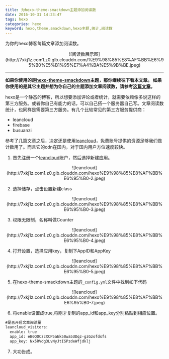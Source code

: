 ```yaml
---
title: 为hexo-theme-smackdown主题添加阅读数
date: 2016-10-31 14:23:47
tags: hexo
categories: hexo
keyword: hexo,theme,smackdown,hexo主题,统计,阅读数
---
```

为你的hexo博客每篇文章添加阅读数。
<!--more-->

<div align="center">
  ![阅读数展示图](http://7xkj1z.com1.z0.glb.clouddn.com/%E9%98%85%E8%AF%BB%E6%95%B0%E5%B1%95%E7%A4%BA%E5%9B%BE.jpeg)
</div>

---
**如果你使用的是[hexo-theme-smackdown](https://github.com/winnerweb/hexo-theme-smackdown)主题，那你继续往下看本文章。
如果你使用的是其它主题并想为你自己的主题添加文章阅读数，请参考[这篇文章](http://www.aluenkinglee.com/2016/06/30/hexo-add-post-hits/)。**


hexo是一个静态的博客，所以想要添加评论或者统计，就需要依赖像多说这样的第三方服务。或者你自己有能力的话，可以自己搭一个服务器自己写。文章阅读数统计，也同样是需要第三方服务。有几个比较常见的第三方服务提供商：
- leancloud
- firebase
- busuanzi

参考了几篇文章之后，决定还是使用[leancloud](https://leancloud.cn)，免费账号提供的资源足够我们做计数用了。而且它的cdn在国内，对于国内用户方位速度较快。

1. 首先注册一个[leancloud](https://leancloud.cn)账户，然后选择新建应用。
<div align="center">
  ![leancloud](http://7xkj1z.com1.z0.glb.clouddn.com/hexo%E9%98%85%E8%AF%BB%E6%95%B0-2.jpeg)
</div>

2. 选择储存，点击设置新建class
<div align="center">
  ![leancloud](http://7xkj1z.com1.z0.glb.clouddn.com/hexo%E9%98%85%E8%AF%BB%E6%95%B0-3.jpeg)
</div>

3. 权限无限制，名称叫做Counter
<div align="center">
  ![leancloud](http://7xkj1z.com1.z0.glb.clouddn.com/hexo%E9%98%85%E8%AF%BB%E6%95%B0-4.jpeg)
</div>

4. 打开设置，选择应用key，复制下AppID和AppKey
<div align="center">
  ![leancloud](http://7xkj1z.com1.z0.glb.clouddn.com/hexo%E9%98%85%E8%AF%BB%E6%95%B0-5.jpeg)
</div>

5. 在hexo-theme-smackdown主题的```_config.yml```文件中找到如下代码
<div align="center">
![leancloud](http://7xkj1z.com1.z0.glb.clouddn.com/hexo%E9%98%85%E8%AF%BB%E6%95%B0-7.jpeg)
</div>

6. 将enable设置成true,将刚才复制的app_id和app_key分别粘贴到相应位置。
```md
#是否开启文章阅读量
leancloud_visitors:
  enable: true
  app_id: eB0QOCzcXCP5aEk50wa5UDqz-gzGzofdsfs
  app_key: Nx5RVdg3LvNyJtISPzdeWfjdklj
```

7. 大功告成。
